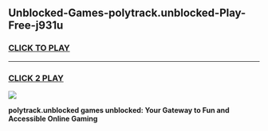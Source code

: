 
## Unblocked-Games-polytrack.unblocked-Play-Free-j931u
<h3>
<a href="https://premium76.site?title=polytrack.unblocked&ref=10A">CLICK TO PLAY</a></h3>
<hr>

<h3>
<a href="https://premium76.site?title=polytrack.unblocked&ref=10A">CLICK 2 PLAY</a>
  
</h3>

<a href="https://premium76.site?title=polytrack.unblocked&ref=10A"><img src="https://clearcache.store/games.png"></a>


**polytrack.unblocked games unblocked: Your Gateway to Fun and Accessible Online Gaming**
